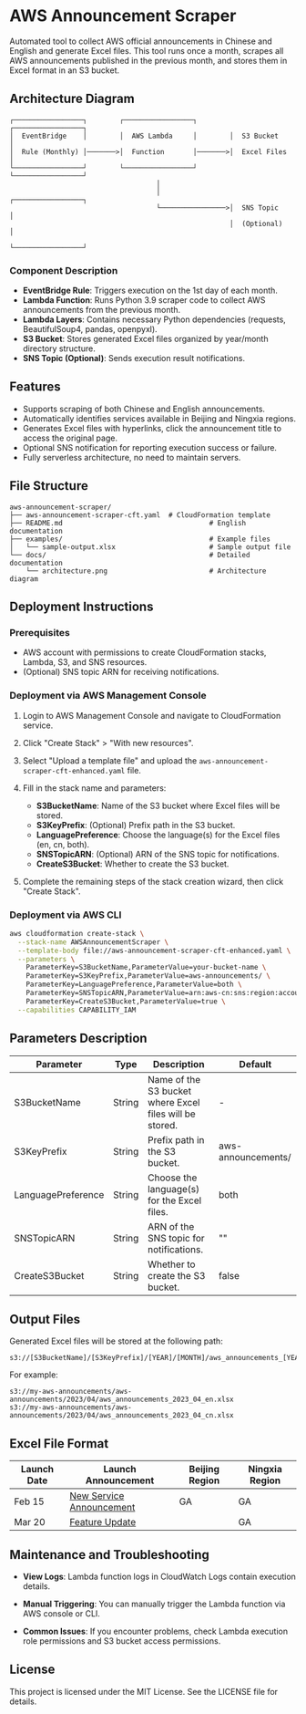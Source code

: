 # AWS Announcement Scraper

Automated tool to collect AWS official announcements in Chinese and English and generate Excel files. This tool runs once a month, scrapes all AWS announcements published in the previous month, and stores them in Excel format in an S3 bucket.

## Architecture Diagram

```
┌─────────────────┐        ┌─────────────────┐        ┌─────────────────┐
│  EventBridge    │        │  AWS Lambda     │        │  S3 Bucket      │
│  Rule (Monthly) │───────>│  Function       │───────>│  Excel Files    │
└─────────────────┘        └─────────────────┘        └─────────────────┘
                                    │
                                    │                 ┌─────────────────┐
                                    └────────────────>│  SNS Topic      │
                                                      │  (Optional)     │
                                                      └─────────────────┘
```

### Component Description

- **EventBridge Rule**: Triggers execution on the 1st day of each month.
- **Lambda Function**: Runs Python 3.9 scraper code to collect AWS announcements from the previous month.
- **Lambda Layers**: Contains necessary Python dependencies (requests, BeautifulSoup4, pandas, openpyxl).
- **S3 Bucket**: Stores generated Excel files organized by year/month directory structure.
- **SNS Topic (Optional)**: Sends execution result notifications.

## Features

- Supports scraping of both Chinese and English announcements.
- Automatically identifies services available in Beijing and Ningxia regions.
- Generates Excel files with hyperlinks, click the announcement title to access the original page.
- Optional SNS notification for reporting execution success or failure.
- Fully serverless architecture, no need to maintain servers.

## File Structure

```
aws-announcement-scraper/
├── aws-announcement-scraper-cft.yaml  # CloudFormation template
├── README.md                                    # English documentation
├── examples/                                    # Example files
│   └── sample-output.xlsx                       # Sample output file
└── docs/                                        # Detailed documentation
    └── architecture.png                         # Architecture diagram
```

## Deployment Instructions

### Prerequisites

- AWS account with permissions to create CloudFormation stacks, Lambda, S3, and SNS resources.
- (Optional) SNS topic ARN for receiving notifications.

### Deployment via AWS Management Console

1. Login to AWS Management Console and navigate to CloudFormation service.

2. Click "Create Stack" > "With new resources".

3. Select "Upload a template file" and upload the `aws-announcement-scraper-cft-enhanced.yaml` file.

4. Fill in the stack name and parameters:
   - **S3BucketName**: Name of the S3 bucket where Excel files will be stored.
   - **S3KeyPrefix**: (Optional) Prefix path in the S3 bucket.
   - **LanguagePreference**: Choose the language(s) for the Excel files (en, cn, both).
   - **SNSTopicARN**: (Optional) ARN of the SNS topic for notifications.
   - **CreateS3Bucket**: Whether to create the S3 bucket.

5. Complete the remaining steps of the stack creation wizard, then click "Create Stack".

### Deployment via AWS CLI

```bash
aws cloudformation create-stack \
  --stack-name AWSAnnouncementScraper \
  --template-body file://aws-announcement-scraper-cft-enhanced.yaml \
  --parameters \
    ParameterKey=S3BucketName,ParameterValue=your-bucket-name \
    ParameterKey=S3KeyPrefix,ParameterValue=aws-announcements/ \
    ParameterKey=LanguagePreference,ParameterValue=both \
    ParameterKey=SNSTopicARN,ParameterValue=arn:aws-cn:sns:region:account-id:topic-name \
    ParameterKey=CreateS3Bucket,ParameterValue=true \
  --capabilities CAPABILITY_IAM
```

## Parameters Description

| Parameter | Type | Description | Default |
|-----------|------|-------------|---------|
| S3BucketName | String | Name of the S3 bucket where Excel files will be stored. | - |
| S3KeyPrefix | String | Prefix path in the S3 bucket. | aws-announcements/ |
| LanguagePreference | String | Choose the language(s) for the Excel files. | both |
| SNSTopicARN | String | ARN of the SNS topic for notifications. | "" |
| CreateS3Bucket | String | Whether to create the S3 bucket. | false |

## Output Files

Generated Excel files will be stored at the following path:

```
s3://[S3BucketName]/[S3KeyPrefix]/[YEAR]/[MONTH]/aws_announcements_[YEAR]_[MONTH]_[LANGUAGE].xlsx
```

For example:
```
s3://my-aws-announcements/aws-announcements/2023/04/aws_announcements_2023_04_en.xlsx
s3://my-aws-announcements/aws-announcements/2023/04/aws_announcements_2023_04_cn.xlsx
```

## Excel File Format

| Launch Date | Launch Announcement | Beijing Region | Ningxia Region |
|-------------|---------------------|----------------|----------------|
| Feb 15      | [New Service Announcement](#) | GA | GA |
| Mar 20      | [Feature Update](#) |  | GA |

## Maintenance and Troubleshooting

- **View Logs**: Lambda function logs in CloudWatch Logs contain execution details.
  
- **Manual Triggering**: You can manually trigger the Lambda function via AWS console or CLI.

- **Common Issues**: If you encounter problems, check Lambda execution role permissions and S3 bucket access permissions.

## License

This project is licensed under the MIT License. See the LICENSE file for details. 
